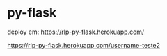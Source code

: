 # py-flask

deploy em:
https://rlp-py-flask.herokuapp.com/

https://rlp-py-flask.herokuapp.com/username-teste2